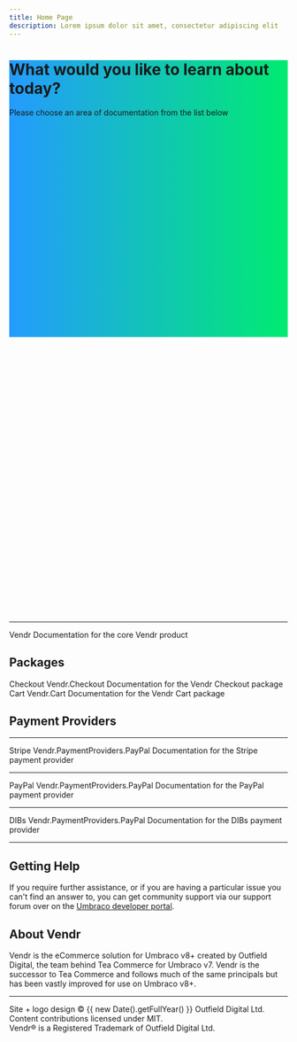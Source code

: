 ```yaml
---
title: Home Page
description: Lorem ipsum dolor sit amet, consectetur adipiscing elit
---
```



<div class="absolute top-0 left-0 w-full pt-16 pb-20 flex flex-col justify-center" style="background-image: linear-gradient(90deg, rgb(36, 155, 255), rgb(0, 235, 113)); height: 500px;">

<div>
<h1 class="text-center text-white text-4xl font-bold font-brand-display leading-tight tracking-tighter md:text-6xl md:max-w-4xl md:mx-auto">What would you like to learn about today?</h1>
<div class="mt-0 font-medium  text-center text-white " >Please choose an area of documentation from the list below</div>
</div>

</div>

<div style="height: 500px"></div>

<div class="relative z-10 pb-8">

<g-link :to="'/core/'" class="tile bg-white flex flex-col text-center max-w-2xl mx-auto mb-10 -mt-20">
    <span class="block text-center my-6"><g-image src="~/assets/images/logos/vendr_200.png" class="mx-auto h-12 w-auto g-image--plain" immediate="true" /></span>
    <hr class="my-6" />
    <span class="tile__heading text-xl font-bold">Vendr</span>
    <span class="tile__body ">Documentation for the core Vendr product</span>
</g-link>

<h2 class="text-center mb-10">Packages</h2>

<div class="flex flex-wrap justify-center mb-10 -mt-3 -mx-3">
  <div class="tile-grid__cell p-3 w-full md:w-1/2">
        <g-link :to="'/packages/checkout/'" class="tile flex flex-col text-center items-stretch h-full">
            <span class="tile__heading text-xl font-bold">Checkout</span>
            <span class="block text-gray-500 font-normal">Vendr.Checkout</span>
            <span class="tile__body">Documentation for the Vendr Checkout package</span>
        </g-link>
  </div>
  <div class="tile-grid__cell p-3 w-full md:w-1/2">
        <g-link :to="'/packages/cart/'" class="tile flex flex-col text-center items-stretch h-full">
            <span class="tile__heading text-xl font-bold">Cart</span>
            <span class="block text-gray-500 font-normal">Vendr.Cart</span>
            <span class="tile__body">Documentation for the Vendr Cart package</span>
        </g-link>
  </div>
</div>

<h2 class="text-center mb-10">Payment Providers</h2>

<div class="flex flex-wrap justify-center mb-10 -mt-3 -mx-3">
  <div class="tile-grid__cell p-3 w-full md:w-1/2 lg:w-1/3">
        <g-link :to="'/payment-providers/stripe/'" class="tile flex flex-col text-center items-stretch h-full">
            <span class="block text-center my-6"><g-image src="~/assets/images/logos/stripe_200.png" class="mx-auto h-12 w-auto g-image--plain" immediate="true" /></span>
            <hr class="my-6" />
            <span class="tile__heading text-xl font-bold">Stripe</span>
            <span class="block text-gray-500 font-normal">Vendr.PaymentProviders.PayPal</span>
            <span class="tile__body">Documentation for the Stripe payment provider</span>
        </g-link>
  </div>
  <div class="tile-grid__cell p-3 w-full md:w-1/2 lg:w-1/3">
        <g-link :to="'/payment-providers/paypal/'" class="tile p-6 flex flex-col text-center items-stretch  h-full">
            <span class="block text-center my-6"><g-image src="~/assets/images/logos/paypal_200.png" class="mx-auto h-12 w-auto g-image--plain" immediate="true" /></span>
            <hr class="my-6" />
            <span class="tile__heading text-xl font-bold">PayPal</span>
            <span class="block text-gray-500 font-normal">Vendr.PaymentProviders.PayPal</span>
            <span class="tile__body">Documentation for the PayPal payment provider</span>
        </g-link>
  </div>
  <div class="tile-grid__cell p-3 w-full md:w-1/2 lg:w-1/3">
        <g-link :to="'/payment-providers/dibs/'" class="tile flex flex-col text-center items-stretch  h-full">
            <span class="block text-center my-6"><g-image src="~/assets/images/logos/dibs_200.png" class="mx-auto h-12 w-auto g-image--plain" immediate="true" /></span>
            <hr class="my-6" />
            <span class="tile__heading text-xl font-bold">DIBs</span>
            <span class="block text-gray-500 font-normal">Vendr.PaymentProviders.PayPal</span>
            <span class="tile__body">Documentation for the DIBs payment provider</span>
        </g-link>
  </div>
</div>

</div>

---

<div class="md:max-w-4xl md:mx-auto py-10">
<h2 class="mb-10">Getting Help</h2>


If you require further assistance, or if you are having a particular issue you can't find an answer to, you can get community support via our support forum over on the [Umbraco developer portal](https://our.umbraco.com/packages/website-utilities/vendr/vendr-support/).

<h2 class="mb-10 ">About Vendr</h2>

Vendr is the eCommerce solution for Umbraco v8+ created by Outfield Digital, the team behind Tea Commerce for Umbraco v7. Vendr is the successor to Tea Commerce and follows much of the same principals but has been vastly improved for use on Umbraco v8+.

</div>

---

<p class="text-center mt-10 text-sm text-gray-500">Site + logo design &copy; {{ new Date().getFullYear() }} Outfield Digital Ltd. Content contributions licensed under MIT.<br />Vendr&reg; is a Registered Trademark of Outfield Digital Ltd.</p>
                    
